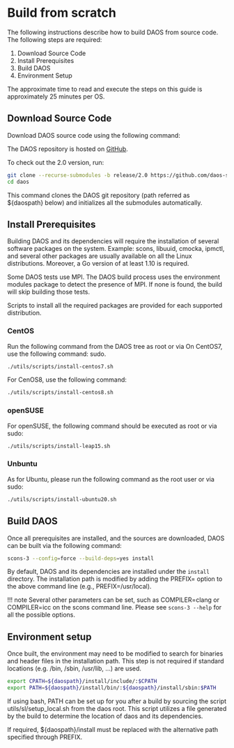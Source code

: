 # Build from scratch

The following instructions describe how to build DAOS from source code. The following steps are required:

1. Download Source Code
2. Install Prerequisites
3. Build DAOS
4. Environment Setup

The approximate time to read and execute the steps on this guide is approximately 25 minutes per OS.

## Download Source Code

Download DAOS source code using the following command:

The DAOS repository is hosted on [GitHub](https://github.com/daos-stack/daos).

To check out the 2.0 version, run:

```bash
git clone --recurse-submodules -b release/2.0 https://github.com/daos-stack/daos.git
cd daos
```

This command clones the DAOS git repository (path referred as ${daospath}
below) and initializes all the submodules automatically.

## Install Prerequisites

Building DAOS and its dependencies will require the installation of several
software packages on the system. Example: scons, libuuid, cmocka, ipmctl, 
and several other packages are usually available on all the Linux 
distributions. Moreover, a Go version of at least 1.10 is required.

Some DAOS tests use MPI. The DAOS build process uses the environment modules
package to detect the presence of MPI. If none is found, the build will skip
building those tests.

Scripts to install all the required packages are provided for each supported
distribution.

### CentOS

Run the following command from the DAOS tree as root or via
On CentOS7, use the following command: 
sudo.

```bash
./utils/scripts/install-centos7.sh
```

For CenOS8, use the following command:

```bash
./utils/scripts/install-centos8.sh
```

### openSUSE

For openSUSE, the following command should be executed as root or via sudo:

```bash
./utils/scripts/install-leap15.sh
```

### Unbuntu

As for Ubuntu, please run the following command as the root user or via sudo:

```bash
./utils/scripts/install-ubuntu20.sh
```

## Build DAOS

Once all prerequisites are installed, and the sources are downloaded,
DAOS can be built via the following command:

```bash
scons-3 --config=force --build-deps=yes install
```

By default, DAOS and its dependencies are installed under the `install`
directory.
The installation path is modified by adding the PREFIX= option to the above
command line (e.g., PREFIX=/usr/local).

!!! note
    Several other parameters can be set, such as COMPILER=clang or
    COMPILER=icc on the scons command line. Please see `scons-3 --help` for
    all the possible options.

## Environment setup

Once built, the environment may need to be modified to search for binaries
and header files in the installation path. This step is not required if
standard locations (e.g. /bin, /sbin, /usr/lib, ...) are used.

```bash
export CPATH=${daospath}/install/include/:$CPATH
export PATH=${daospath}/install/bin/:${daospath}/install/sbin:$PATH
```

If using bash, PATH can be set up for you after a build by sourcing the script
utils/sl/setup\_local.sh from the daos root. This script utilizes a file
generated by the build to determine the location of daos and its dependencies.

If required, ${daospath}/install must be replaced with the alternative path
specified through PREFIX.
